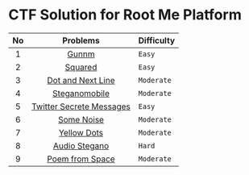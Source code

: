 # CTF Solution for Root Me Platform

| **No** | **Problems** | **Difficulty** |
| :----: | :----------: | :------------- |
| 1	 | [Gunnm](https://github.com/aveenain/CTF-Solution/tree/main/Root%20Me/Steganography/Gunnm_Complete) | `Easy` |
| 2	 | [Squared](https://github.com/aveenain/CTF-Solution/tree/main/Root%20Me/Steganography/Squared_Complete) | `Easy` |
| 3	 | [Dot and Next Line](https://github.com/aveenain/CTF-Solution/tree/main/Root%20Me/Steganography/Dot%20and%20Next%20Line_Complete) | `Moderate` |
| 4	 | [Steganomobile](https://github.com/aveenain/CTF-Solution/tree/main/Root%20Me/Steganography/Steganomobile_Complete) | `Moderate` |
| 5	 | [Twitter Secrete Messages](https://github.com/aveenain/CTF-Solution/tree/main/Root%20Me/Steganography/Twitter%20Secret%20Messages_Complete) | `Easy` |
| 6	 | [Some Noise](https://github.com/aveenain/CTF-Solution/tree/main/Root%20Me/Steganography/Some%20Noise_Complete) | `Moderate` |
| 7 	 | [Yellow Dots](https://github.com/aveenain/CTF-Solution/tree/main/Root%20Me/Steganography/Yellow%20Dots_Complete) | `Moderate` |
| 8	 | [Audio Stegano](https://github.com/aveenain/CTF-Solution/tree/main/Root%20Me/Steganography/Audio%20Stegano_Complete) | `Hard` |
| 9	 | [Poem from Space](https://github.com/aveenain/CTF-Solution/tree/main/Root%20Me/Steganography/Poem%20from%20Space_Complete) | `Moderate` |
